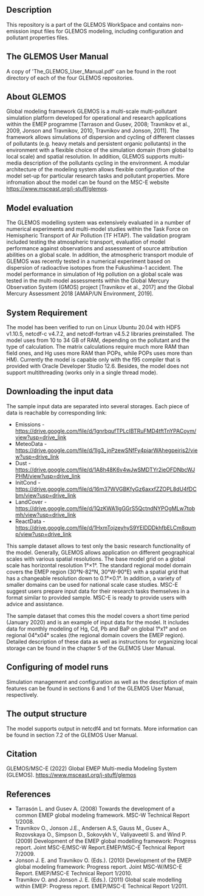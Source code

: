 ## Description

This repository is a part of the GLEMOS WorkSpace and contains non-emission input files for GLEMOS modeling, including configuration and pollutant properties files.

## The GLEMOS User Manual

A copy of 'The_GLEMOS_User_Manual.pdf' can be found in the root directory of each of the four GLEMOS repositories.

## About GLEMOS

Global modeling framework GLEMOS is a multi-scale multi-pollutant simulation platform developed for operational and research applications within the EMEP programme [Tarrason and Gusev, 2008; Travnikov et al., 2009, Jonson and Travnikov, 2010, Travnikov and Jonson, 2011]. The framework allows simulations of dispersion and cycling of different classes of pollutants (e.g. heavy metals and persistent organic pollutants) in the environment with a flexible choice of the simulation domain (from global to local scale) and spatial resolution. In addition, GLEMOS supports multi-media description of the pollutants cycling in the environment. A modular architecture of the modeling system allows flexible configuration of the model set-up for particular research tasks and pollutant properties. More infromation about the model can be found on the MSC-E website https://www.msceast.org/j-stuff/glemos.

## Model evaluation

The GLEMOS modelling system was extensively evaluated in a number of numerical experiments and multi-model studies within the Task Force on Hemispheric Transport of Air Pollution (TF HTAP). The validation program included testing the atmospheric transport, evaluation of model performance against observations and assessment of source attribution abilities on a global scale. In addition, the atmospheric transport module of GLEMOS was recently tested in a numerical experiment based on dispersion of radioactive isotopes from the Fukushima-1 accident. The model performance in simulation of Hg pollution on a global scale was tested in the multi-model assessments within the Global Mercury Observation System (GMOS) project [Travnikov et al., 2017] and the Global Mercury Assessment 2018 [AMAP/UN Environment, 2019].

## System Requirement 

The model has been verified to run on Linux Ubuntu 20.04 with HDF5 v1.10.5, netcdf-c v4.7.2, and netcdf-fortran v4.5.2 libraries preinstalled. The model uses from 10 to 34 GB of RAM, depending on the pollutant and the type of calculation. The matrix calculations require much more RAM than field ones, and Hg uses more RAM than POPs, while POPs uses more than HM). Currently the model is capable only with the f95 compiler that is provided with Oracle Developer Studio 12.6. Besides, the model does not support multithreading (works only in a single thread mode).

## Downloading the input data

The sample input data are separated into several storages. Each piece of data is reachable by corresponding link:

* Emissions - https://drive.google.com/file/d/1gnrbqufTPLcIBTRuFMD4tftTnYPACoym/view?usp=drive_link
* MeteoData - https://drive.google.com/file/d/1Ig3_jnPzewSNfFy4piarWAhegpeiris2/view?usp=drive_link
* Dust - https://drive.google.com/file/d/1A8h48K6v4wJwSMDTYr2ieOFDNbcWJPHM/view?usp=drive_link
* InitCond - https://drive.google.com/file/d/16m37WVGBKfyGz6axxfZZOPL8dU4fDCbm/view?usp=drive_link
* LandCover - https://drive.google.com/file/d/1QzKWA1lgGGrS5QctndNYPOgMLw7tobmh/view?usp=drive_link
* ReactData - https://drive.google.com/file/d/1HxmTojzeyhyS9YElDDDkhfbELCm8qump/view?usp=drive_link

This sample dataset allows to test only the basic research functionality of the model. Generally, GLEMOS allows application on different geographical scales with various spatial resolutions. The base model grid on a global scale has horizontal resolution 1°×1°. The standard regional model domain covers the EMEP region (30°N-82°N, 30°W-90°E) with a spatial grid that has a changeable resolution down to 0.1°×0.1°. In addition, a variety of smaller domains can be used for national scale case studies. MSC-E suggest users prepare input data for their research tasks themselves in a format similar to provided sample. MSC-E is ready to provide users with advice and assistance.

The sample dataset that comes this the model covers a short time period (January 2020) and is an example of input data for the model. It includes data for monthly modeling of Hg, Cd, Pb and BaP on global 1°x1° and on regional 04°x04° scales (the regional domain covers the EMEP region). Detailed description of these data as well as instructions for organizing local storage can be found in the chapter 5 of the GLEMOS User Manual. 

## Configuring of model runs

Simulation management and configuration as well as the desctiption of main features can be found in sections 6 and 1 of the GLEMOS User Manual, respectively.

## The output structure

The model supports output in netcdf4 and txt formats. More information can be found in section 7.2 of the GLEMOS User Manual.

## Citation

GLEMOS/MSC-E (2022) Global EMEP Multi-media Modeling System (GLEMOS). https://www.msceast.org/j-stuff/glemos

## References

* Tarrasón L. and Gusev A. (2008) Towards the development of a common EMEP global modeling framework. MSC-W Technical Report 1/2008.
* Travnikov O., Jonson J.E., Andersen A.S, Gauss M., Gusev A., Rozovskaya O., Simpson D., Sokovykh V., Valiyaveetil S. and Wind P. (2009) Development of the EMEP global modelling framework: Progress report. Joint MSC-E/MSC-W Report.EMEP/MSC-E Technical Report 7/2009.
* Jonson J. E. and Travnikov O. (Eds.). (2010) Development of the EMEP global modeling framework: Progress report. Joint MSC-W/MSC-E Report. EMEP/MSC-E Technical Report 1/2010.
* Travnikov O. and Jonson J. E. (Eds.). (2011) Global scale modelling within EMEP: Progress report. EMEP/MSC-E Technical Report 1/2011.
